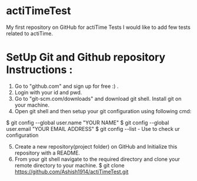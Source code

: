 # actiTimeTest
My first repository on GitHub for actiTime Tests
I would like to add few tests related to actiTime.

# SetUp Git and Github repository Instructions :
1. Go to "github.com" and sign up for free :) .
2. Login with your id and pwd.
3. Go to "git-scm.com/downloads" and download git shell. Install git on your machine.
4. Open git shell and then setup your git configuration using following cmd: 

$ git config --global user.name "YOUR NAME"
$ git config --global user.email "YOUR EMAIL ADDRESS"
$ git config --list  - Use to check ur configuration

5. Create a new repository(project folder) on GitHub and Initialize this repository with a README.
6. From your git shell navigate to the required directory and clone your remote directory to your machine.
$  git clone https://github.com/Ashish1914/actiTimeTest.git 
